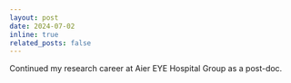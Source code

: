 ```yaml
---
layout: post
date: 2024-07-02
inline: true
related_posts: false
---
```


Continued my research career at Aier EYE Hospital Group as a post-doc.
